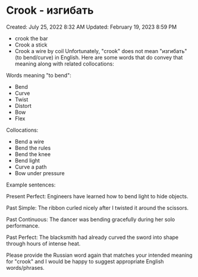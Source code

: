 # Crook - изгибать

Created: July 25, 2022 8:32 AM
Updated: February 19, 2023 8:59 PM

- crook the bar
- Crook a stick
- Crook a wire by coil
Unfortunately, "crook" does not mean "изгибать" (to bend/curve) in English. Here are some words that do convey that meaning along with related collocations:

Words meaning "to bend":

- Bend
- Curve
- Twist
- Distort
- Bow
- Flex

Collocations:

- Bend a wire
- Bend the rules
- Bend the knee 
- Bend light  
- Curve a path   
- Bow under pressure

Example sentences:

Present Perfect: Engineers have learned how to bend light to hide objects. 

Past Simple: The ribbon curled nicely after I twisted it around the scissors.

Past Continuous: The dancer was bending gracefully during her solo performance.   

Past Perfect: The blacksmith had already curved the sword into shape through hours of intense heat.

Please provide the Russian word again that matches your intended meaning for "crook" and I would be happy to suggest appropriate English words/phrases.